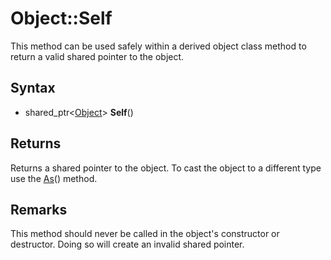 # Object::Self #
This method can be used safely within a derived object class method to return a valid shared pointer to the object.

## Syntax ##
- shared_ptr<[Object](Object)\> **Self**()

## Returns ##
Returns a shared pointer to the object. To cast the object to a different type use the [As](Object_As.md)() method.

## Remarks ##
This method should never be called in the object's constructor or destructor. Doing so will create an invalid shared pointer.